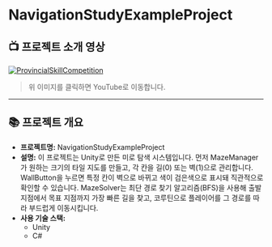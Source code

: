 # NavigationStudyExampleProject

## 📺 프로젝트 소개 영상
[![ProvincialSkillCompetition](https://img.youtube.com/vi/QX92p2qWuYg/0.jpg)](https://youtu.be/QX92p2qWuYg)

> 위 이미지를 클릭하면 YouTube로 이동합니다.

---

## 📚 프로젝트 개요
- **프로젝트명:** NavigationStudyExampleProject
- **설명:** 이 프로젝트는 Unity로 만든 미로 탐색 시스템입니다.
먼저 MazeManager가 원하는 크기의 타일 지도를 만들고, 각 칸을 길(0) 또는 벽(1)으로 관리합니다.
WallButton을 누르면 특정 칸이 벽으로 바뀌고 색이 검은색으로 표시돼 직관적으로 확인할 수 있습니다.
MazeSolver는 최단 경로 찾기 알고리즘(BFS)을 사용해 출발 지점에서 목표 지점까지 가장 빠른 길을 찾고,
코루틴으로 플레이어를 그 경로를 따라 부드럽게 이동시킵니다.
- **사용 기술 스택:** 
  - Unity
  - C#
